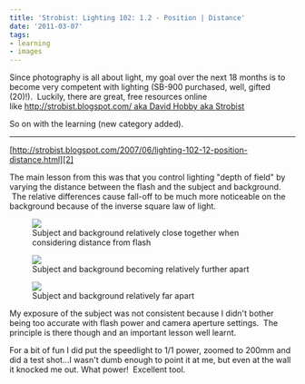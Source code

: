 ```yaml
---
title: 'Strobist: Lighting 102: 1.2 - Position | Distance'
date: '2011-03-07'
tags:
- learning
- images
---
```


Since photography is all about light, my goal over the next 18 months is to become very competent with lighting (SB-900 purchased, well, gifted (20)!).  Luckily, there are great, free resources online like [http://strobist.blogspot.com/ aka David Hobby aka Strobist][1]

So on with the learning (new category added).

---- 

[http://strobist.blogspot.com/2007/06/lighting-102-12-position-distance.html][2]

The main lesson from this was that you control lighting "depth of field" by varying the distance between the flash and the subject and background.  The relative differences cause fall-off to be much more noticeable on the background because of the inverse square law of light.

<p>
    <figure>
        <img src="/images/2011/03/2011-03-07-at-22-58-03-_dsc0851.jpg">
        <figcaption>Subject and background relatively close together when considering distance from flash</figcaption>
    </figure>
</p>

<p>
    <figure>
        <img src="/images/2011/03/2011-03-07-at-22-58-24-_dsc0852.jpg">
        <figcaption>Subject and background becoming relatively further apart</figcaption>
    </figure>
</p>

<p>
    <figure>
        <img src="/images/2011/03/2011-03-07-at-22-58-36-_dsc0853.jpg">
        <figcaption>Subject and background relatively far apart</figcaption>
    </figure>
</p>

My exposure of the subject was not consistent because I didn't bother being too accurate with flash power and camera aperture settings.  The principle is there though and an important lesson well learnt.

For a bit of fun I did put the speedlight to 1/1 power, zoomed to 200mm and did a test shot...I wasn't dumb enough to point it at me, but even at the wall it knocked me out. What power!  Excellent tool.

[1]:	http://strobist.blogspot.com/
[2]:	http://strobist.blogspot.com/2007/06/lighting-102-12-position-distance.html